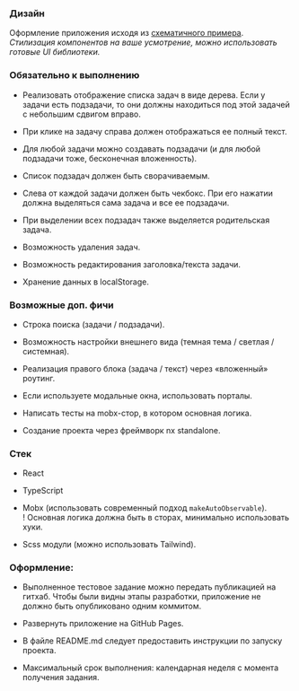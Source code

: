 ### Дизайн

Оформление приложения исходя из [схематичного примера](https://www.figma.com/file/9ptzO19xMujbgo0YVG6KTB/%D1%82%D0%B5%D1%81%D1%82?type=design&node-id=0-1&t=SQIDI8pmIiJsGxfe-0).  
_Стилизация компонентов на ваше усмотрение, можно использовать готовые UI библиотеки._

### Обязательно к выполнению

-   Реализовать отображение списка задач в виде дерева. Если у задачи есть подзадачи, то они должны находиться под этой задачей с небольшим сдвигом вправо.

-   При клике на задачу справа должен отображаться ее полный текст.
-   Для любой задачи можно создавать подзадачи (и для любой подзадачи тоже, бесконечная вложенность).
-   Список подзадач должен быть сворачиваемым.
-   Слева от каждой задачи должен быть чекбокс. При его нажатии должна выделяться сама задача и все ее подзадачи.
-   При выделении всех подзадач также выделяется родительская задача.
-   Возможность удаления задач.
-   Возможность редактирования заголовка/текста задачи.
-   Хранение данных в localStorage.

### Возможные доп. фичи

-   Строка поиска (задачи / подзадачи).

-   Возможность настройки внешнего вида (темная тема / светлая / системная).
-   Реализация правого блока (задача / текст) через «вложенный» роутинг.
-   Если используете модальные окна, использовать порталы.
-   Написать тесты на mobx-стор, в котором основная логика.
-   Создание проекта через фреймворк nx standalone.

### Стек

-   React

-   TypeScript
-   Mobx (использовать современный подход `makeAutoObservable`).  
    ! Основная логика должна быть в сторах, минимально использовать хуки.
-   Scss модули (можно использовать Tailwind).

### Оформление:

-   Выполненное тестовое задание можно передать публикацией на гитхаб. Чтобы были видны этапы разработки, приложение не должно быть опубликовано одним коммитом.

-   Развернуть приложение на GitHub Pages.
-   В файле README.md следует предоставить инструкции по запуску проекта.
-   Максимальный срок выполнения: календарная неделя с момента получения задания.
